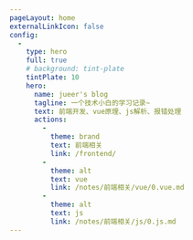 ```yaml
---
pageLayout: home
externalLinkIcon: false
config:
  -
    type: hero
    full: true
    # background: tint-plate
    tintPlate: 10
    hero:
      name: jueer's blog
      tagline: 一个技术小白的学习记录~
      text: 前端开发、vue原理、js解析、报错处理
      actions:
        -
          theme: brand
          text: 前端相关
          link: /frontend/
        -
          theme: alt
          text: vue
          link: /notes/前端相关/vue/0.vue.md
        -
          theme: alt
          text: js
          link: /notes/前端相关/js/0.js.md
---
```

